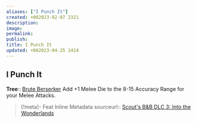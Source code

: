 ```yaml
---
aliases: ["I Punch It"]
created: +002023-02-07 2321
description: 
image: 
permalink: 
publish: 
title: I Punch It
updated: +002023-04-25 2414
---
```


## I Punch It

**Tree**:: [Brute Berserker](Brute%20Berserker.md)
Add +1 Melee Die to the 8-15 Accuracy Range for your Melee Attacks.

> [!meta]- Feat Inline Metadata
> sourceurl:: [Scout's B&B DLC 3: Into the Wonderlands](https://docs.google.com/document/d/1MLOgrWwcLNTnP9PuXrKiLImy7SUh4hXO8arVUAlmdp0/edit)
